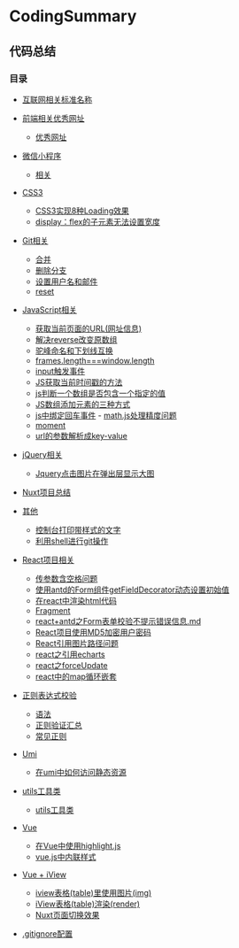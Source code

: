 # CodingSummary
## 代码总结

<!-- > __[个人简书同更](https://www.jianshu.com/u/13c6936a89b6)__
 ：[https://www.jianshu.com/u/13c6936a89b6](https://www.jianshu.com/u/13c6936a89b6) -->

### 目录

- [互联网相关标准名称](./allname.md)

- [前端相关优秀网址](./前端相关优秀网址)
    - [优秀网址](./前端相关优秀网址/README.md)

- [微信小程序](./微信小程序)
    - [相关](./微信小程序/总结相关.md)
    
- [CSS3](./CSS3)
    - [CSS3实现8种Loading效果](./CSS3/CSS3实现8种Loading效果.md)
    - [display：flex的子元素无法设置宽度](./CSS3/display：flex的子元素无法设置宽度.md)

- [Git相关](./Git相关)
    - [合并](./Git相关/合并.md)
    - [删除分支](./Git相关/删除分支.md)
    - [设置用户名和邮件](./Git相关/设置用户名和邮件.md)
    - [reset](./Git相关/reset.md)

- [JavaScript相关](./JavaScript)
    - [获取当前页面的URL(网址信息)](./JavaScript/获取当前页面的URL(网址信息).md)
    - [解决reverse改变原数组](./JavaScript/解决reverse改变原数组.md)
    - [驼峰命名和下划线互换](./JavaScript/驼峰命名和下划线互换.md)
    - [frames.length===window.length](./JavaScript/frames.length===window.length.md)
    - [input触发事件](./JavaScript/input触发事件.md)
    - [JS获取当前时间戳的方法](./JavaScript/JS获取当前时间戳的方法.md)
    - [js判断一个数组是否包含一个指定的值](./JavaScript/js判断一个数组是否包含一个指定的值.md)
    - [JS数组添加元素的三种方式](./JavaScript/JS数组添加元素的三种方式.md)
    - [js中绑定回车事件](./JavaScript/js中绑定回车事件.md)
    - [math.js处理精度问题](./JavaScript/math.js处理精度问题)
    - [moment](./JavaScript/moment.md)
    - [url的参数解析成key-value](./JavaScript/url的参数解析成key-value.md)

- [jQuery相关](./jQuery)
    - [Jquery点击图片在弹出层显示大图](./jQuery/Jquery点击图片在弹出层显示大图.md)
    
- [Nuxt项目总结](./Nuxt项目总结/README.md)

- [其他](./other)
    - [控制台打印带样式的文字](./other/控制台打印带样式的文字.md)
    - [利用shell进行git操作](./other/利用shell进行git操作.md)
    
- [React项目相关](./React)
    - [传参数含空格问题](./React/传参数含空格问题.md)
    - [使用antd的Form组件getFieldDecorator动态设置初始值](./React/使用antd的Form组件getFieldDecorator动态设置初始值.md)
    - [在react中渲染html代码](./React/在react中渲染html代码.md)
    - [Fragment](./React/Fragment.md)
    - [react+antd之Form表单校验不提示错误信息.md](./React/react+antd之Form表单校验不提示错误信息.md)
    - [React项目使用MD5加密用户密码](./React/React项目使用MD5加密用户密码.md)
    - [React引用图片路径问题](./React/React引用图片路径问题.md)
    - [react之引用echarts](./React/react之引用echarts.md)
    - [react之forceUpdate](./React/react之forceUpdate.md)
    - [react中的map循环嵌套](./React/react中的map循环嵌套.md)
    
- [正则表达式校验](./regexp)
    - [语法](./regexp/语法.md)
    - [正则验证汇总](./regexp/正则验证汇总.md)
    - [常见正则](./regexp/常见正则.md)

- [Umi](./Umi)
    - [在umi中如何访问静态资源](./Umi/在umi中如何访问静态资源.md)


- [utils工具类](./utils)
    - [utils工具类](./utils/index.md)

- [Vue](./Vue)
    - [在Vue中使用highlight.js](./Vue/在Vue中使用highlight.js.md)
    - [vue.js中内联样式](./Vue/vue.js中内联样式.md)

- [Vue + iView](./Vue+iView)
    - [iview表格(table)里使用图片(img)](./Vue+iView/iview表格(table)里使用图片(img).md)
    - [iView表格(table)渲染(render)](./Vue+iView/iView表格(table)渲染(render).md)
    - [Nuxt页面切换效果](./Vue+iView/Nuxt页面切换效果.md)
    
- [.gitignore配置](./.gitignore配置.md)
